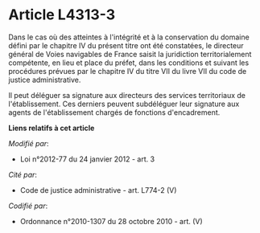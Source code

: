 # Article L4313-3

Dans le cas où des atteintes à l'intégrité et à la conservation du domaine défini par le chapitre IV du présent titre ont été
constatées, le directeur général de Voies navigables de France saisit la juridiction territorialement compétente, en lieu et
place du préfet, dans les conditions et suivant les procédures prévues par le chapitre IV du titre VII du livre VII du code
de justice administrative. 

Il peut déléguer sa signature aux directeurs des services territoriaux de l'établissement. Ces derniers peuvent subdéléguer
leur signature aux agents de l'établissement chargés de fonctions d'encadrement.

**Liens relatifs à cet article**

_Modifié par_:

  - Loi n°2012-77 du 24 janvier 2012 - art. 3

_Cité par_:

  - Code de justice administrative - art. L774-2 (V)

_Codifié par_:

  - Ordonnance n°2010-1307 du 28 octobre 2010 - art. (V)

